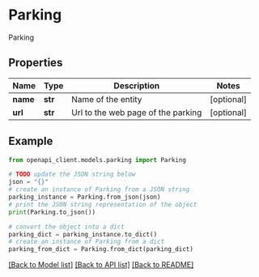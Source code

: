 # Parking

Parking

## Properties

Name | Type | Description | Notes
------------ | ------------- | ------------- | -------------
**name** | **str** | Name of the entity | [optional] 
**url** | **str** | Url to the web page of the parking | [optional] 

## Example

```python
from openapi_client.models.parking import Parking

# TODO update the JSON string below
json = "{}"
# create an instance of Parking from a JSON string
parking_instance = Parking.from_json(json)
# print the JSON string representation of the object
print(Parking.to_json())

# convert the object into a dict
parking_dict = parking_instance.to_dict()
# create an instance of Parking from a dict
parking_from_dict = Parking.from_dict(parking_dict)
```
[[Back to Model list]](../README.md#documentation-for-models) [[Back to API list]](../README.md#documentation-for-api-endpoints) [[Back to README]](../README.md)


